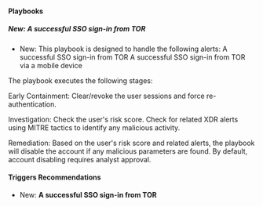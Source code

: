 
#### Playbooks

##### New: A successful SSO sign-in from TOR

- New: This playbook is designed to handle the following alerts:
A successful SSO sign-in from TOR
A successful SSO sign-in from TOR via a mobile device

The playbook executes the following stages:

Early Containment:
Clear/revoke the user sessions and force re-authentication.

Investigation:
Check the user's risk score.
Check for related XDR alerts using MITRE tactics to identify any malicious activity.

Remediation:
Based on the user's risk score and related alerts, the playbook will disable the account if any malicious parameters are found. By default, account disabling requires analyst approval.


#### Triggers Recommendations

- New: **A successful SSO sign-in from TOR**


